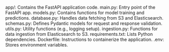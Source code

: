 app/: Contains the FastAPI application code.
main.py: Entry point of the FastAPI app.
models.py: Contains functions for model training and predictions.
database.py: Handles data fetching from S3 and Elasticsearch.
schemas.py: Defines Pydantic models for request and response validation.
utils.py: Utility functions (e.g., logging setup).
ingestion.py: Functions for data ingestion from Elasticsearch to S3.
requirements.txt: Lists Python dependencies.
Dockerfile: Instructions to containerize the application.
.env: Stores environment variables.